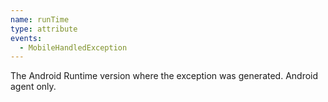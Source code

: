 ```yaml
---
name: runTime
type: attribute
events:
  - MobileHandledException
---
```


The Android Runtime version where the exception was generated. Android agent only.